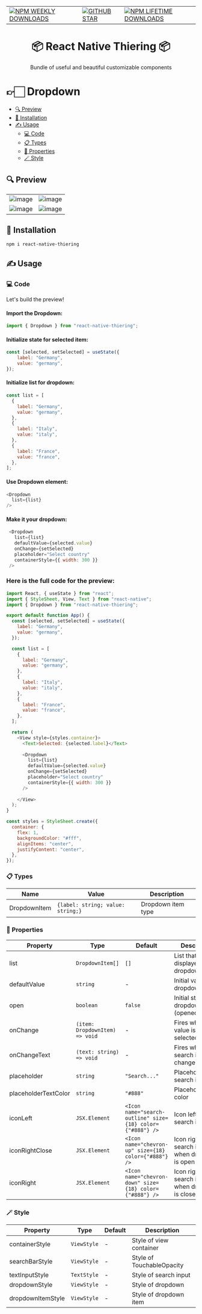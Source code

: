 
|   |   |   | 
|---|---|---|
| <a href="https://www.npmjs.com/package/react-native-thiering">![NPM WEEKLY DOWNLOADS](https://img.shields.io/npm/dw/react-native-thiering?color=%232CA215&label=WEEKLY%20DOWNLOADS&style=for-the-badge)</a> | <a href="https://github.com/noah4ever/react-native-thiering/stargazers">![GITHUB STAR](https://img.shields.io/github/stars/noah4ever/react-native-thiering?label=Give%20Us%20A%20Star&style=for-the-badge)</a> | <a href="https://www.npmjs.com/package/react-native-thiering">![NPM LIFETIME DOWNLOADS](https://img.shields.io/npm/dt/react-native-thiering?color=%232CA215&style=for-the-badge)</a> | 


<h1 align="center"> 📦 React Native Thiering 📦</h1>
<p align="center">Bundle of useful and beautiful customizable components</p>

# 👉🏻 Dropdown
- [🔍 Preview](#-preview)
- [💾 Installation](#-installation)
- [✍ Usage](#-usage)
  * [💻 Code](#-code)
  * [📋 Types](#-types)
  * [🎯 Properties](#-properties)
  * [🪄 Style](#-style)
## 🔍 Preview
|   |   | 
|---|---|
| ![image](https://user-images.githubusercontent.com/66632359/213036808-c854f6fb-f7fb-49a4-b06f-131050c563e0.png) | ![image](https://user-images.githubusercontent.com/66632359/213036837-bb7cbefb-c99d-45c7-9f3e-de9bd945c959.png) | 
| ![image](https://user-images.githubusercontent.com/66632359/213036957-f58bbefa-b49b-429a-8d1e-a6be49c336c8.png) | ![image](https://user-images.githubusercontent.com/66632359/213037081-b5a0ec0f-05db-4679-8e1a-f2615408211d.png) | 

## 💾 Installation
```sh
npm i react-native-thiering
```
## ✍ Usage
### 💻 Code
Let's build the preview!
#### Import the Dropdown:
```javascript
import { Dropdown } from "react-native-thiering";
```
#### Initialize state for selected item:
```javascript
const [selected, setSelected] = useState({
    label: "Germany",
    value: "germany",
});
```
#### Initialize list for dropdown:
```javascript
const list = [
  {
    label: "Germany",
    value: "germany",
  },
  {
    label: "Italy",
    value: "italy",
  },
  {
    label: "France",
    value: "france",
  },
];
```
#### Use Dropdown element:
```javascript
<Dropdown
  list={list}
/>
```
#### Make it your dropdown:
```javascript
 <Dropdown
   list={list}
   defaultValue={selected.value}
   onChange={setSelected}
   placeholder="Select country"
   containerStyle={{ width: 300 }}
 />
```
### Here is the full code for the preview:
```javascript
import React, { useState } from "react";
import { StyleSheet, View, Text } from "react-native";
import { Dropdown } from "react-native-thiering";

export default function App() {
  const [selected, setSelected] = useState({
    label: "Germany",
    value: "germany",
  });

  const list = [
    {
      label: "Germany",
      value: "germany",
    },
    {
      label: "Italy",
      value: "italy",
    },
    {
      label: "France",
      value: "france",
    },
  ];

  return (
    <View style={styles.container}>
      <Text>Selected: {selected.label}</Text>
      
      <Dropdown
        list={list}
        defaultValue={selected.value}
        onChange={setSelected}
        placeholder="Select country"
        containerStyle={{ width: 300 }}
      />
      
    </View>
  );
}

const styles = StyleSheet.create({
  container: {
    flex: 1,
    backgroundColor: "#fff",
    alignItems: "center",
    justifyContent: "center",
  },
});

```

### 📋 Types
| Name | Value | Description |
|---|---|---|
| DropdownItem | `{label: string; value: string;}` | Dropdown item type |

### 🎯 Properties

| Property | Type | Default | Description |
|---|---|---|---|
| list | `DropdownItem[]` | `[]` | List that will be displayed in dropdown |
| defaultValue | `string` | - | Initial value of dropdown |
| open | `boolean` | `false` | Initial state of dropdown (opened/closed) |
| onChange | `(item: DropdownItem) => void` | - | Fires when new value is selected |
| onChangeText | `(text: string) => void` | - | Fires when search input changes |
| placeholder | `string` | `"Search..."` | Placeholder of search input |
| placeholderTextColor | `string` | `"#888"` | Placeholder text color |
| iconLeft | `JSX.Element` | `<Icon name="search-outline" size={18} color={"#888"} />` | Icon left of search input |
| iconRightClose | `JSX.Element` | `<Icon name="chevron-up" size={18} color={"#888"} />` | Icon right of search input when dropdown is open |
| iconRight | `JSX.Element` | `<Icon name="chevron-down" size={18} color={"#888"} />` | Icon right of search input when dropdown is closed |


### 🪄 Style

| Property | Type | Default | Description |
|---|---|---|---|
| containerStyle | `ViewStyle` | - | Style of view container |
| searchBarStyle | `ViewStyle` | - | Style of TouchableOpacity |
| textInputStyle | `TextStyle` | - | Style of search input |
| dropdownStyle | `ViewStyle` | - | Style of dropdown |
| dropdownItemStyle | `ViewStyle` | - | Style of dropdown item |
